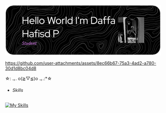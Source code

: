 
![Daffa Hafisd P](github-header-image.png)

https://github.com/user-attachments/assets/8ec66b67-75a3-4ad2-a780-30d1d8bc04d8

<!--
**zmno84/zmno84** is a ✨ _special_ ✨ repository because its `README.md` (this file) appears on your GitHub profile.

Here are some ideas to get you started:

- 🔭 I’m currently working on ...
- 🌱 I’m currently learning ...
- 👯 I’m looking to collaborate on ...
- 🤔 I’m looking for help with ...
- 💬 Ask me about ...
- 📫 How to reach me: ...
- 😄 Pronouns: ...
- ⚡ Fun fact: ...
-->

☆: .｡. o(≧▽≦)o .｡.:*☆

- ###### Skills
[![My Skills](https://skillicons.dev/icons?i=html,css,js)](https://skillicons.dev)
